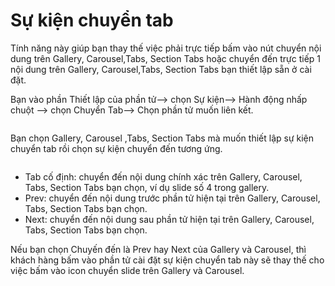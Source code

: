 # Sự kiện chuyển tab

Tính năng này giúp bạn thay thế việc phải trực tiếp bấm vào nút chuyển nội dung trên Gallery, Carousel,Tabs, Section Tabs hoặc chuyển đến trực tiếp 1 nội dung trên Gallery, Carousel,Tabs, Section Tabs bạn thiết lập sẵn ở cài đặt.

Bạn vào phần Thiết lập của phần tử--> chọn Sự kiện--> Hành động nhấp chuột --> chọn Chuyển Tab--> Chọn phần tử muốn liên kết.

<figure><img src="../../.gitbook/assets/chuyển tab (1).png" alt=""><figcaption></figcaption></figure>

Bạn chọn Gallery, Carousel ,Tabs, Section Tabs mà muốn thiết lập sự kiện chuyển tab rồi chọn sự kiện chuyển đến tương ứng.

<figure><img src="../../.gitbook/assets/chuyển tab 2.png" alt=""><figcaption></figcaption></figure>

* Tab cố định: chuyển đến nội dung chính xác trên Gallery, Carousel, Tabs, Section Tabs bạn chọn, ví dụ slide số 4 trong gallery.
* Prev: chuyển đến nội dung trước phần tử hiện tại trên Gallery, Carousel, Tabs, Section Tabs bạn chọn.
* Next: chuyển đến nội dung sau phần tử hiện tại trên Gallery, Carousel, Tabs, Section Tabs bạn chọn.

Nếu bạn chọn Chuyến đến là Prev hay Next của Gallery và Carousel, thì khách hàng bấm vào phần tử cài đặt sự kiện chuyển tab này sẽ thay thế cho việc bấm vào icon chuyển slide trên Gallery và Carousel.

<figure><img src="../../.gitbook/assets/chuyển tab3.png" alt=""><figcaption></figcaption></figure>
